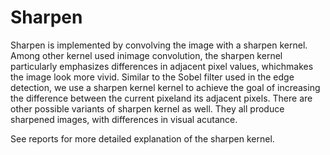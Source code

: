 # Sharpen

Sharpen is implemented by convolving the image with a sharpen kernel.  Among other kernel used inimage convolution, the sharpen kernel particularly emphasizes differences in adjacent pixel values, whichmakes the image look more vivid.  Similar to the Sobel filter used in the edge detection, we use a sharpen kernel kernel to achieve the goal of increasing the difference between the current pixeland its adjacent pixels.  There are other possible variants of sharpen kernel as well. They all produce sharpened images, with differences in visual acutance.

See reports for more detailed explanation of the sharpen kernel.